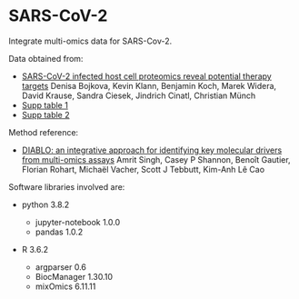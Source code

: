 # SARS-CoV-2

Integrate multi-omics data for SARS-Cov-2.

Data obtained from:

- [SARS-CoV-2 infected host cell proteomics reveal potential therapy targets](DOI:10.21203/rs.3.rs-17218/v1)
  Denisa Bojkova, Kevin Klann, Benjamin Koch, Marek Widera, David Krause, Sandra Ciesek, Jindrich Cinatl, Christian Münch
- [Supp table 1](https://assets.researchsquare.com/files/rs-17218/v1/Supplementary%20Table%2001.xlsx)
- [Supp table 2](https://assets.researchsquare.com/files/rs-17218/v1/Supplementary%20Table%2002.xlsx)

Method reference:

- [DIABLO: an integrative approach for identifying key molecular drivers from multi-omics assays](https://doi.org/10.1093/bioinformatics/bty1054) Amrit Singh, Casey P Shannon, Benoît Gautier, Florian Rohart, Michaël Vacher, Scott J Tebbutt, Kim-Anh Lê Cao

Software libraries involved are:

- python 3.8.2
  - jupyter-notebook 1.0.0
  - pandas 1.0.2

- R 3.6.2
  - argparser 0.6
  - BiocManager 1.30.10
  - mixOmics 6.11.11
